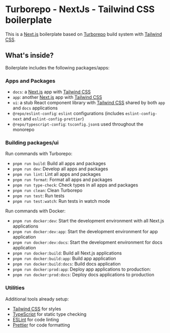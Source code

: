 # Turborepo - NextJs - Tailwind CSS boilerplate

This is a [Next.js](https://nextjs.org/) boilerplate based on [Turborepo](https://turbo.build//) build system with [Tailwind CSS](https://tailwindcss.com/).

## What's inside?

Boilerplate includes the following packages/apps:

### Apps and Packages

- `docs`: a [Next.js](https://nextjs.org/) app with [Tailwind CSS](https://tailwindcss.com/)
- `app`: another [Next.js](https://nextjs.org/) app with [Tailwind CSS](https://tailwindcss.com/)
- `ui`: a stub React component library with [Tailwind CSS](https://tailwindcss.com/) shared by both `app` and `docs` applications
- `@repo/eslint-config`: `eslint` configurations (includes `eslint-config-next` and `eslint-config-prettier`)
- `@repo/typescript-config`: `tsconfig.json`s used throughout the monorepo

### Building packages/ui

Run commands with Turborepo:
- `pnpm run build`: Build all apps and packages
- `pnpm run dev`: Develop all apps and packages
- `pnpm run lint`: Lint all apps and packages
- `pnpm run format`: Format all apps and packages
- `pnpm run type-check`: Check types in all apps and packages
- `pnpm run clean`: Clean Turborepo
- `pnpm run test`: Run tests
- `pnpm run test:watch`: Run tests in watch mode

Run commands with Docker:
 - `pnpm run docker:dev`: Start the development environment with all Next.js applications
 - `pnpm run docker:dev:app`: Start the development environment for app application
 - `pnpm run docker:dev:docs`: Start the development environment for docs application
 - `pnpm run docker:build`: Build all Next.js applications
 - `pnpm run docker:build:app`: Build app application
 - `pnpm run docker:build:docs`: Build docs application
 - `pnpm run docker:prod:app`: Deploy app applications to production:
 - `pnpm run docker:prod:docs`: Deploy docs applications to production

### Utilities

Additional tools already setup:

- [Tailwind CSS](https://tailwindcss.com/) for styles
- [TypeScript](https://www.typescriptlang.org/) for static type checking
- [ESLint](https://eslint.org/) for code linting
- [Prettier](https://prettier.io) for code formatting
